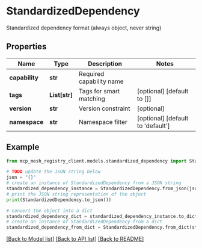# StandardizedDependency

Standardized dependency format (always object, never string)

## Properties

Name | Type | Description | Notes
------------ | ------------- | ------------- | -------------
**capability** | **str** | Required capability name |
**tags** | **List[str]** | Tags for smart matching | [optional] [default to []]
**version** | **str** | Version constraint | [optional]
**namespace** | **str** | Namespace filter | [optional] [default to 'default']

## Example

```python
from mcp_mesh_registry_client.models.standardized_dependency import StandardizedDependency

# TODO update the JSON string below
json = "{}"
# create an instance of StandardizedDependency from a JSON string
standardized_dependency_instance = StandardizedDependency.from_json(json)
# print the JSON string representation of the object
print(StandardizedDependency.to_json())

# convert the object into a dict
standardized_dependency_dict = standardized_dependency_instance.to_dict()
# create an instance of StandardizedDependency from a dict
standardized_dependency_from_dict = StandardizedDependency.from_dict(standardized_dependency_dict)
```
[[Back to Model list]](../README.md#documentation-for-models) [[Back to API list]](../README.md#documentation-for-api-endpoints) [[Back to README]](../README.md)
